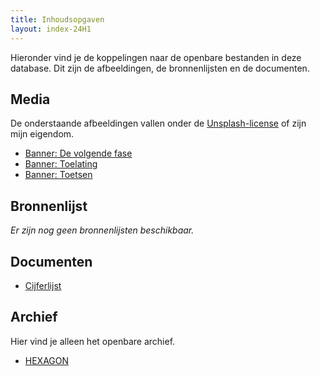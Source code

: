 ```yaml
---
title: Inhoudsopgaven
layout: index-24H1
---
```


<!--Inhoudsopgaven-->
Hieronder vind je de koppelingen naar de openbare bestanden in deze database. Dit zijn de afbeeldingen, de bronnenlijsten en de documenten.

## Media
De onderstaande afbeeldingen vallen onder de [Unsplash-license](https://unsplash.com/license) of zijn mijn eigendom.
* [Banner: De volgende fase](/media/siho/2024/02-0223.jpg)
* [Banner: Toelating](/media/siho/2024/03-0305.jpg)
* [Banner: Toetsen](/media/siho/2024/04-0421.jpg)

## Bronnenlijst
*Er zijn nog geen bronnenlijsten beschikbaar.*

## Documenten
* [Cijferlijst](/doc/ghl/cijferlijst)

## Archief
Hier vind je alleen het openbare archief.
* [HEXAGON](/archief/hexagon)
